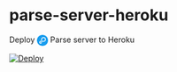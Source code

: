 
# parse-server-heroku

Deploy <img src="logo.png" width="20" height="20" align="top"> Parse server to Heroku


[![Deploy](https://www.herokucdn.com/deploy/button.svg)](https://heroku.com/deploy)
